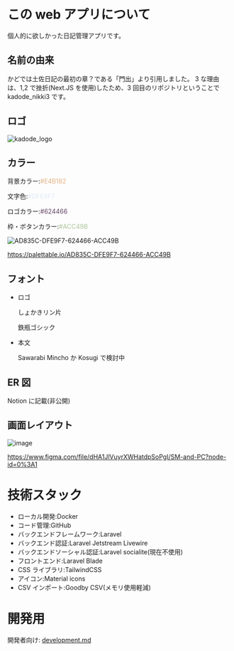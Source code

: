# この web アプリについて

個人的に欲しかった日記管理アプリです。

## 名前の由来

かどでは土佐日記の最初の章？である「門出」より引用しました。
3 な理由は、1,2 で挫折(Next.JS を使用)したため、3 回目のリポジトリということで kadode_nikki3 です。

## ロゴ

![kadode_logo](https://user-images.githubusercontent.com/63891531/103437865-f165e600-4c6f-11eb-8d7b-70669e479706.png)

## カラー

背景カラー:<span style="color:#E4B182">#E4B182</span>

文字色:<span style="color:#DFE9F7">#DFE9F7</span>

ロゴカラー:<span style="color:#624466">#624466</span>

枠・ボタンカラー:<span style="color:#ACC49B">#ACC49B</span>

![AD835C-DFE9F7-624466-ACC49B](https://user-images.githubusercontent.com/63891531/103437377-633b3100-4c6a-11eb-8f16-a651b6c65499.png)

https://palettable.io/AD835C-DFE9F7-624466-ACC49B

## フォント

-   ロゴ

    しょかきリン片

    鉄瓶ゴシック

-   本文

    Sawarabi Mincho か Kosugi で検討中

## ER 図

Notion に記載(非公開)

## 画面レイアウト

![image](https://user-images.githubusercontent.com/63891531/103432630-84c5f980-4c25-11eb-9907-2c417adae0d8.png)

https://www.figma.com/file/dHA1JlVuyrXWHatdpSoPgI/SM-and-PC?node-id=0%3A1

# 技術スタック

-   ローカル開発:Docker
-   コード管理:GitHub
-   バックエンドフレームワーク:Laravel
-   バックエンド認証:Laravel Jetstream Livewire
-   バックエンドソーシャル認証:Laravel socialite(現在不使用)
-   フロントエンド:Laravel Blade
-   CSS ライブラリ:TailwindCSS
-   アイコン:Material icons
-   CSV インポート:Goodby CSV(メモリ使用軽減)

# 開発用

開発者向け: [development.md](./docs/development.md)
